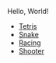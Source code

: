 Hello, World!

- [Tetris](https://ivangrek.github.io/games/tetris/index.html)
- [Snake](https://ivangrek.github.io/games/snake/index.html)
- [Racing](https://ivangrek.github.io/games/racing/index.html)
- [Shooter](https://ivangrek.github.io/games/shooter/index.html)
